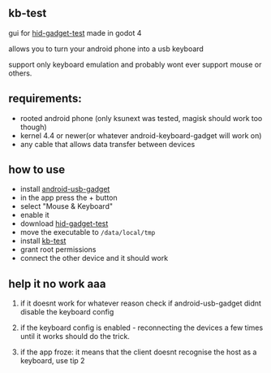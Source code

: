 
## kb-test

gui for [hid-gadget-test](https://github.com/pelya/android-keyboard-gadget/blob/master/hid-gadget-test/hid-gadget-test) made in godot 4

allows you to turn your android phone into a usb keyboard

support only keyboard emulation and probably wont ever support mouse or others.
 
## requirements:
* rooted android phone (only ksunext was tested, magisk should work too though)
* kernel 4.4 or newer(or whatever android-keyboard-gadget will work on)
* any cable that allows data transfer between devices


## how to use
* install [android-usb-gadget](https://github.com/tejado/android-usb-gadget)
* in the app press the + button
* select "Mouse & Keyboard"
* enable it
* download [hid-gadget-test](https://github.com/pelya/android-keyboard-gadget/blob/master/hid-gadget-test/hid-gadget-test?raw=true)
* move the executable to `/data/local/tmp`
* install [kb-test](https://github.com/SanekGamer007/kb-test/releases/download/v1.0.0/kb-test.apk)
* grant root permissions
* connect the other device and it should work

## help it no work aaa
1. if it doesnt work for whatever reason check if android-usb-gadget didnt disable the keyboard config

2. if the keyboard config is enabled - reconnecting the devices a few times until it works should do the trick.

3. if the app froze: it means that the client doesnt recognise the host as a keyboard, use tip 2
